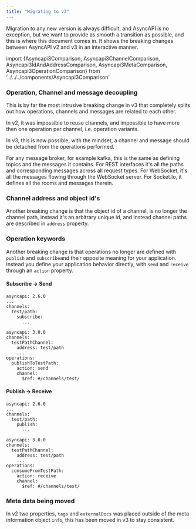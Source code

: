 ```yaml
---
title: "Migrating to v3"
---
```

Migration to any new version is always difficult, and AsyncAPI is no exception, but we want to provide as smooth a transition as possible, and this is where this document comes in. It shows the breaking changes between AsyncAPI v2 and v3 in an interactive manner.


import {Asyncapi3Comparison, Asyncapi3ChannelComparison, Asyncapi3IdAndAddressComparison, Asyncapi3MetaComparison, Asyncapi3OperationComparison} from '../../../components/Asyncapi3Comparison'

<Asyncapi3Comparison className="my-8" />

### Operation, Channel and message decoupling

This is by far the most intrusive breaking change in v3 that completely splits out how operations, channels and messages are related to each other.

<Asyncapi3ChannelComparison className="my-8" />

In v2, it was impossible to reuse channels, and impossible to have more then one operation per channel, i.e. operation variants.

In v3, this is now possible, with the mindset, a channel and message should be detached from the operations performed. 

For any message broker, for example kafka, this is the same as defining topics and the messages it contains. For REST interfaces it's all the paths and corresponding messages across all request types. For WebSocket, it's all the messages flowing through the WebSocket server. For Socket.Io, it defines all the rooms and messages therein.

### Channel address and object id's

Another breaking change is that the object id of a channel, is no longer the channel path, instead it's an arbitrary unique id, and instead channel paths are described in `address` property.

<Asyncapi3IdAndAddressComparison className="my-8" />

### Operation keywords

Another breaking change is that operations no longer are defined with `publish` and `subscribe`and their opposite meaning for your application. Instead you define your application behavior directly, with `send` and `receive` through an `action` property. 

<Asyncapi3OperationComparison className="my-8" />

#### Subscribe -> Send
```
asyncapi: 2.6.0
...
channels: 
  test/path:
    subscribe:
      ...
```

```
asyncapi: 3.0.0
channels:
  testPathChannel:
    address: test/path
    ...
operations: 
  publishToTestPath:
    action: send
    channel: 
      $ref: #/channels/test/
```
#### Publish -> Receive

```
asyncapi: 2.6.0
...
channels: 
  test/path:
    publish:
      ...
```

```
asyncapi: 3.0.0
channels:
  testPathChannel:
    address: test/path
    ...
operations: 
  consumeFromTestPath:
    action: receive
    channel: 
      $ref: #/channels/test/
```

### Meta data being moved

In v2 two properties, `tags` and `externalDocs` was placed outside of the meta information object `info`, this has been moved in v3 to stay consistent.

<Asyncapi3MetaComparison className="my-8" />
